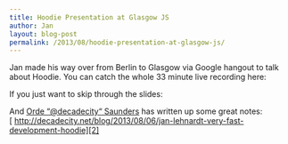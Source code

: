 ```yaml
---
title: Hoodie Presentation at Glasgow JS
author: Jan
layout: blog-post
permalink: /2013/08/hoodie-presentation-at-glasgow-js/
---
```

Jan made his way over from Berlin to Glasgow via Google hangout to talk about Hoodie. You can catch the whole 33 minute live recording here:



If you just want to skip through the slides:



And [Orde “@decadecity“ Saunders][1] has written up some great notes:[ http://decadecity.net/blog/2013/08/06/jan-lehnardt-very-fast-development-hoodie][2]

 [1]: https://twitter.com/decadecity
 [2]: http://decadecity.net/blog/2013/08/06/jan-lehnardt-very-fast-development-hoodie